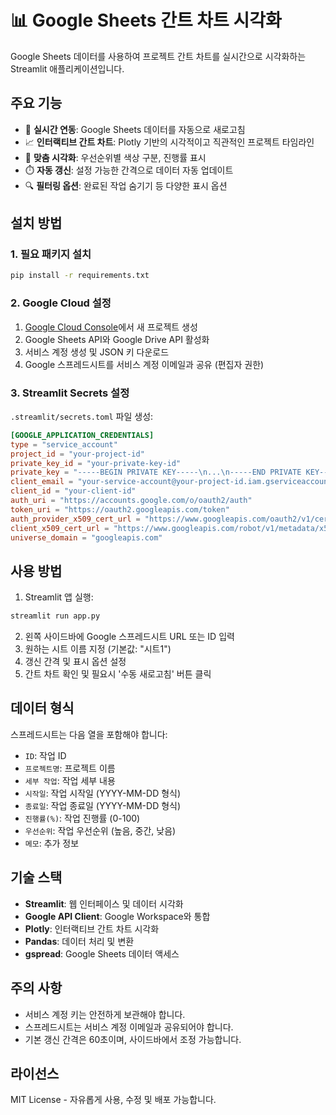 # 📊 Google Sheets 간트 차트 시각화

Google Sheets 데이터를 사용하여 프로젝트 간트 차트를 실시간으로 시각화하는 Streamlit 애플리케이션입니다.

## 주요 기능

- 🔄 **실시간 연동**: Google Sheets 데이터를 자동으로 새로고침
- 📈 **인터랙티브 간트 차트**: Plotly 기반의 시각적이고 직관적인 프로젝트 타임라인
- 🎨 **맞춤 시각화**: 우선순위별 색상 구분, 진행률 표시
- ⏱️ **자동 갱신**: 설정 가능한 간격으로 데이터 자동 업데이트
- 🔍 **필터링 옵션**: 완료된 작업 숨기기 등 다양한 표시 옵션

## 설치 방법

### 1. 필요 패키지 설치

```bash
pip install -r requirements.txt
```

### 2. Google Cloud 설정

1. [Google Cloud Console](https://console.cloud.google.com/)에서 새 프로젝트 생성
2. Google Sheets API와 Google Drive API 활성화
3. 서비스 계정 생성 및 JSON 키 다운로드
4. Google 스프레드시트를 서비스 계정 이메일과 공유 (편집자 권한)

### 3. Streamlit Secrets 설정

`.streamlit/secrets.toml` 파일 생성:

```toml
[GOOGLE_APPLICATION_CREDENTIALS]
type = "service_account"
project_id = "your-project-id"
private_key_id = "your-private-key-id"
private_key = "-----BEGIN PRIVATE KEY-----\n...\n-----END PRIVATE KEY-----\n"
client_email = "your-service-account@your-project-id.iam.gserviceaccount.com"
client_id = "your-client-id"
auth_uri = "https://accounts.google.com/o/oauth2/auth"
token_uri = "https://oauth2.googleapis.com/token"
auth_provider_x509_cert_url = "https://www.googleapis.com/oauth2/v1/certs"
client_x509_cert_url = "https://www.googleapis.com/robot/v1/metadata/x509/your-service-account%40your-project-id.iam.gserviceaccount.com"
universe_domain = "googleapis.com"
```

## 사용 방법

1. Streamlit 앱 실행:

```bash
streamlit run app.py
```

2. 왼쪽 사이드바에 Google 스프레드시트 URL 또는 ID 입력
3. 원하는 시트 이름 지정 (기본값: "시트1")
4. 갱신 간격 및 표시 옵션 설정
5. 간트 차트 확인 및 필요시 '수동 새로고침' 버튼 클릭

## 데이터 형식

스프레드시트는 다음 열을 포함해야 합니다:

- `ID`: 작업 ID
- `프로젝트명`: 프로젝트 이름
- `세부 작업`: 작업 세부 내용
- `시작일`: 작업 시작일 (YYYY-MM-DD 형식)
- `종료일`: 작업 종료일 (YYYY-MM-DD 형식)
- `진행률(%)`: 작업 진행률 (0-100)
- `우선순위`: 작업 우선순위 (높음, 중간, 낮음)
- `메모`: 추가 정보

## 기술 스택

- **Streamlit**: 웹 인터페이스 및 데이터 시각화
- **Google API Client**: Google Workspace와 통합
- **Plotly**: 인터랙티브 간트 차트 시각화
- **Pandas**: 데이터 처리 및 변환
- **gspread**: Google Sheets 데이터 액세스

## 주의 사항

- 서비스 계정 키는 안전하게 보관해야 합니다.
- 스프레드시트는 서비스 계정 이메일과 공유되어야 합니다.
- 기본 갱신 간격은 60초이며, 사이드바에서 조정 가능합니다.

## 라이선스

MIT License - 자유롭게 사용, 수정 및 배포 가능합니다.
